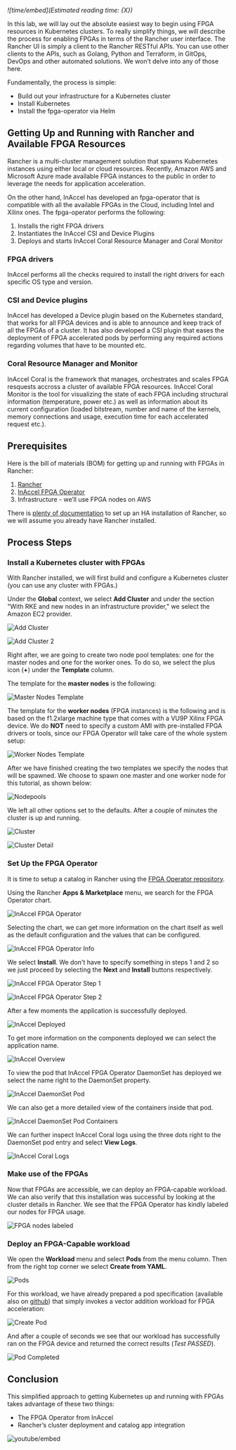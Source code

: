 *![time/embed](Estimated reading time: {X})*

In this lab, we will lay out the absolute easiest way to begin using FPGA
resources in Kubernetes clusters. To really simplify things, we will describe
the process for enabling FPGAs in terms of the Rancher user interface. The
Rancher UI is simply a client to the Rancher RESTful APIs. You can use other
clients to the APIs, such as Golang, Python and Terraform, in GitOps, DevOps and
other automated solutions. We won’t delve into any of those here.

Fundamentally, the process is simple:

- Build out your infrastructure for a Kubernetes cluster
- Install Kubernetes
- Install the fpga-operator via Helm

## Getting Up and Running with Rancher and Available FPGA Resources

Rancher is a multi-cluster management solution that spawns Kubernetes instances
using either local or cloud resources. Recently, Amazon AWS and Microsoft Azure
made available FPGA instances to the public in order to leverage the needs for
application acceleration.

On the other hand, InAccel has developed an fpga-operator that is compatible
with all the available FPGAs in the Cloud, including Intel and Xilinx ones. The
fpga-operator performs the following:

1. Installs the right FPGA drivers
2. Instantiates the InAccel CSI and Device Plugins
3. Deploys and starts InAccel Coral Resource Manager and Coral Monitor

### FPGA drivers

InAccel performs all the checks required to install the right drivers for each
specific OS type and version.

### CSI and Device plugins

InAccel has developed a Device plugin based on the Kubernetes standard, that
works for all FPGA devices and is able to announce and keep track of all the
FPGAs of a cluster. It has also developed a CSI plugin that eases the deployment
of FPGA accelerated pods by performing any required actions regarding volumes
that have to be mounted etc.

### Coral Resource Manager and Monitor

InAccel Coral is the framework that manages, orchestrates and scales FPGA
resquests accross a cluster of available FPGA resources. InAccel Coral Monitor
is the tool for visualizing the state of each FPGA including structural
information (temperature, power etc.) as well as information about its current
configuration (loaded bitstream, number and name of the kernels, memory
connections and usage, execution time for each accelerated request etc.).

## Prerequisites

Here is the bill of materials (BOM) for getting up and running with FPGAs in
Rancher:

1. [Rancher](https://github.com/rancher/rancher/releases)
2. [InAccel FPGA Operator](https://artifacthub.io/packages/helm/inaccel/fpga-operator)
3. Infrastructure - we’ll use FPGA nodes on AWS

There is
[plenty of documentation](https://rancher.com/docs/rancher/v2.x/en/installation/)
to set up an HA installation of Rancher, so we will assume you already have
Rancher installed.

## Process Steps

### Install a Kubernetes cluster with FPGAs

With Rancher installed, we will first build and configure a Kubernetes cluster
(you can use any cluster with FPGAs.)

Under the **Global** context, we select **Add Cluster** and under the section
"With RKE and new nodes in an infrastructure provider," we select the Amazon EC2
provider.

![Add Cluster](img/create_cluster.png)

![Add Cluster 2](img/create_cluster_2.png)

Right after, we are going to create two node pool templates: one for the master
nodes and one for the worker ones. To do so, we select the plus icon (**+**)
under the **Template** column.

The template for the **master nodes** is the following:  

![Master Nodes Template](img/master_template.png)

The template for the **worker nodes** (FPGA instances) is the following and is
based on the f1.2xlarge machine type that comes with a VU9P Xilinx FPGA device.
We do **NOT** need to specify a custom AMI with pre-installed FPGA drivers or
tools, since our FPGA Operator will take care of the whole system setup:  

![Worker Nodes Template](img/worker_fpga_template.png)

After we have finished creating the two templates we specify the nodes that will
be spawned. We choose to spawn one master and one worker node for this tutorial,
as shown below:  

![Nodepools](img/nodepools.png)

We left all other options set to the defaults. After a couple of minutes the
cluster is up and running.

![Cluster](img/cluster.png)

![Cluster Detail](img/cluster_detail.png)

### Set Up the FPGA Operator

It is time to setup a catalog in Rancher using the
[FPGA Operator repository](https://artifacthub.io/packages/helm/inaccel/fpga-operator).

Using the Rancher **Apps & Marketplace** menu, we search for the FPGA Operator chart.

![InAccel FPGA Operator](img/inaccel_chart.png)

Selecting the chart, we can get more information on the chart itself as well as the default configuration and the values that can be configured.

![InAccel FPGA Operator Info](img/inaccel_chart_info.png)

We select **Install**. We don't have to specify something in steps 1 and 2 so we just proceed by selecting the **Next** and **Install** buttons respectively.

![InAccel FPGA Operator Step 1](img/inaccel_chart_step_1.png)

![InAccel FPGA Operator Step 2](img/inaccel_chart_step_2.png)

After a few moments the application is successfully deployed.

![InAccel Deployed](img/inaccel_deployed.png)

To get more information on the components deployed we can select the application name.

![InAccel Overview](img/inaccel_overview.png)

To view the pod that InAccel FPGA Operator DaemonSet has deployed we select the name right to the DaemonSet property.

![InAccel DaemonSet Pod](img/inaccel_daemonset.png)

We can also get a more detailed view of the containers inside that pod.

![InAccel DaemonSet Pod Containers](img/inaccel_daemonset_containers.png)

We can further inspect InAccel Coral logs using the three dots right to the DaemonSet pod entry and select **View Logs**.

![InAccel Coral Logs](img/inaccel_coral_logs.png)

### Make use of the FPGAs

Now that FPGAs are accessible, we can deploy an FPGA-capable workload. We can
also verify that this installation was successful by looking at the cluster
details in Rancher. We see that the FPGA Operator has kindly labeled our nodes
for FPGA usage.

![FPGA nodes labeled](img/fpga_nodes_labeled.png)

### Deploy an FPGA-Capable workload

We open the **Workload** menu and select **Pods** from the menu
column. Then from the right top corner we select **Create from YAML**.

![Pods](img/pods.png)

For this workload, we have already prepared a pod specification (available also
on [github](https://github.com/inaccel/vadd/blob/master/deploy/pod.yaml)) that
simply invokes a vector addition workload for FPGA acceleration:

![Create Pod](img/pod_yaml.png)

And after a couple of seconds we see that our workload has successfully ran on
the FPGA device and returned the correct results (*Test PASSED*).

![Pod Completed](img/pod_completed.png)

## Conclusion

This simplified approach to getting Kubernetes up and running with FPGAs takes
advantage of these two things:

- The FPGA Operator from InAccel
- Rancher’s cluster deployment and catalog app integration

![youtube/embed](lqhIkX7oLBs)
